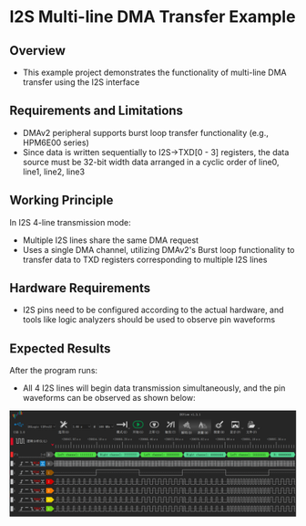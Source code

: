 # I2S Multi-line DMA Transfer Example

## Overview

- This example project demonstrates the functionality of multi-line DMA transfer using the I2S interface

## Requirements and Limitations

- DMAv2 peripheral supports burst loop transfer functionality (e.g., HPM6E00 series)
- Since data is written sequentially to I2S->TXD[0 - 3] registers, the data source must be 32-bit width data arranged in a cyclic order of line0, line1, line2, line3

## Working Principle

In I2S 4-line transmission mode:
- Multiple I2S lines share the same DMA request
- Uses a single DMA channel, utilizing DMAv2's Burst loop functionality to transfer data to TXD registers corresponding to multiple I2S lines

## Hardware Requirements

- I2S pins need to be configured according to the actual hardware, and tools like logic analyzers should be used to observe pin waveforms

## Expected Results

After the program runs:
- All 4 I2S lines will begin data transmission simultaneously, and the pin waveforms can be observed as shown below:

![](doc/i2s_logic.png) 